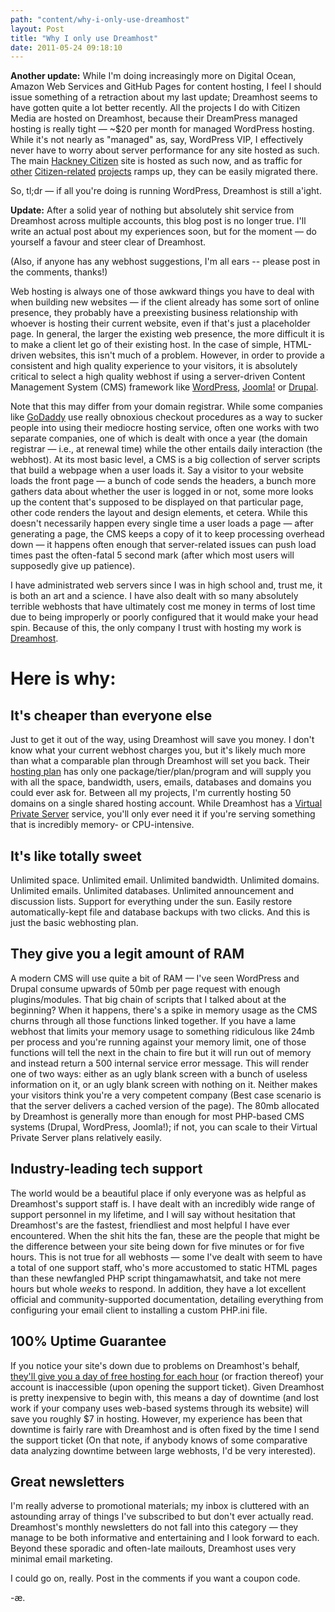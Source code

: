 ```yaml
---
path: "content/why-i-only-use-dreamhost"
layout: Post
title: "Why I only use Dreamhost"
date: 2011-05-24 09:18:10
---
```



**Another update:** While I'm doing increasingly more on Digital Ocean, Amazon Web Services and GitHub Pages for content hosting, I feel I should issue something of a retraction about my last update; Dreamhost seems to have gotten quite a lot better recently. All the projects I do with Citizen Media are hosted on Dreamhost, because their DreamPress managed hosting is really tight — ~$20 per month for managed WordPress hosting. While it's not nearly as "managed" as, say, WordPress VIP, I effectively never have to worry about server performance for any site hosted as such. The main [Hackney Citizen](http://www.hackneycitizen.co.uk) site is hosted as such now, and as traffic for [other](http://www.eastendreview.co.uk) [Citizen-related](http://www.bestofhackney.com) [projects](http://www.eastendcitizen.co.uk) ramps up, they can be easily migrated there.

So, tl;dr — if all you're doing is running WordPress, Dreamhost is still a'ight.

<strong>Update:</strong> After a solid year of nothing but absolutely shit service from Dreamhost across multiple accounts, this blog post is no longer true. I'll write an actual post about my experiences soon, but for the moment — do yourself a favour and steer clear of Dreamhost.

(Also, if anyone has any webhost suggestions, I'm all ears -- please post in the comments, thanks!)

Web hosting is always one of those awkward things you have to deal with when building new websites — if the client already has some sort of online presence, they probably have a preexisting business relationship with whoever is hosting their current website, even if that's just a placeholder page. In general, the larger the existing web presence, the more difficult it is to make a client let go of their existing host. In the case of simple, HTML-driven websites, this isn't much of a problem. However, in order to provide a consistent and high quality experience to your visitors, it is absolutely critical to select a high quality webhost if using a server-driven Content Management System (CMS) framework like [WordPress](http://wordpress.org), [Joomla!](http://joomla.org) or [Drupal](http://drupal.org).

Note that this may differ from your domain registrar. While some companies like [GoDaddy](http://godaddy.com) use really obnoxious checkout procedures as a way to sucker people into using their mediocre hosting service, often one works with two separate companies, one of which is dealt with once a year (the domain registrar — i.e., at renewal time) while the other entails daily interaction (the webhost). At its most basic level, a CMS is a big collection of server scripts that build a webpage when a user loads it. Say a visitor to your website loads the front page — a bunch of code sends the headers, a bunch more gathers data about whether the user is logged in or not, some more looks up the content that's supposed to be displayed on that particular page, other code renders the layout and design elements, et cetera. While this doesn't necessarily happen every single time a user loads a page — after generating a page, the CMS keeps a copy of it to keep processing overhead down — it happens often enough that server-related issues can push load times past the often-fatal 5 second mark (after which most users will supposedly give up patience).

I have administrated web servers since I was in high school and, trust me, it is both an art and a science. I have also dealt with so many absolutely terrible webhosts that have ultimately cost me money in terms of lost time due to being improperly or poorly configured that it would make your head spin. Because of this, the only company I trust with hosting my work is [Dreamhost](http://www.dreamhost.com/r.cgi?329024).

# Here is why:

## It's cheaper than everyone else

Just to get it out of the way, using Dreamhost will save you money. I don't know what your current webhost charges you, but it's likely much more than what a comparable plan through Dreamhost will set you back. Their [hosting plan](http://www.dreamhost.com/hosting.html) has only one package/tier/plan/program and will supply you with all the space, bandwidth, users, emails, databases and domains you could ever ask for. Between all my projects, I'm currently hosting 50 domains on a single shared hosting account. While Dreamhost has a [Virtual Private Server](http://www.dreamhost.com/hosting-vps.html) service, you'll only ever need it if you're serving something that is incredibly memory- or CPU-intensive.

## It's like totally sweet

Unlimited space. Unlimited email. Unlimited bandwidth. Unlimited domains. Unlimited emails. Unlimited databases. Unlimited announcement and discussion lists. Support for everything under the sun. Easily restore automatically-kept file and database backups with two clicks. And this is just the basic webhosting plan.

## They give you a legit amount of RAM

A modern CMS will use quite a bit of RAM — I've seen WordPress and Drupal consume upwards of 50mb per page request with enough plugins/modules. That big chain of scripts that I talked about at the beginning? When it happens, there's a spike in memory usage as the CMS churns through all those functions linked together. If you have a lame webhost that limits your memory usage to something ridiculous like 24mb per process and you're running against your memory limit, one of those functions will tell the next in the chain to fire but it will run out of memory and instead return a 500 internal service error message. This will render one of two ways: either as an ugly blank screen with a bunch of useless information on it, or an ugly blank screen with nothing on it. Neither makes your visitors think you're a very competent company (Best case scenario is that the server delivers a cached version of the page). The 80mb allocated by Dreamhost is generally more than enough for most PHP-based CMS systems (Drupal, WordPress, Joomla!); if not, you can scale to their Virtual Private Server plans relatively easily. 

## Industry-leading tech support

The world would be a beautiful place if only everyone was as helpful as Dreamhost's support staff is. I have dealt with an incredibly wide range of support personnel in my lifetime, and I will say without hesitation that Dreamhost's are the fastest, friendliest and most helpful I have ever encountered. When the shit hits the fan, these are the people that might be the difference between your site being down for five minutes or for five hours. This is not true for all webhosts — some I've dealt with seem to have a total of one support staff, who's more accustomed to static HTML pages than these newfangled PHP script thingamawhatsit, and take not mere hours but whole *weeks* to respond. In addition, they have a lot excellent official and community-supported documentation, detailing everything from configuring your email client to installing a custom PHP.ini file.

## 100% Uptime Guarantee 

If you notice your site's down due to problems on Dreamhost's behalf, [they'll give you a day of free hosting for each hour](http://www.dreamhost.com/hosting-100-percent-uptime-guarantee.html) (or fraction thereof) your account is inaccessible (upon opening the support ticket). Given Dreamhost is pretty inexpensive to begin with, this means a day of downtime (and lost work if your company uses web-based systems through its website) will save you roughly $7 in hosting. However, my experience has been that downtime is fairly rare with Dreamhost and is often fixed by the time I send the support ticket (On that note, if anybody knows of some comparative data analyzing downtime between large webhosts, I'd be very interested).

## Great newsletters

I'm really adverse to promotional materials; my inbox is cluttered with an astounding array of things I've subscribed to but don't ever actually read. Dreamhost's monthly newsletters do not fall into this category — they manage to be both informative and entertaining and I look forward to each. Beyond these sporadic and often-late mailouts, Dreamhost uses very minimal email marketing.

I could go on, really. Post in the comments if you want a coupon code.

-æ.